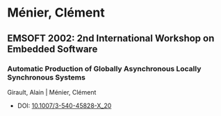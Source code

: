 # Ménier, Clément

## EMSOFT 2002: 2nd International Workshop on Embedded Software

### Automatic Production of Globally Asynchronous Locally Synchronous Systems
Girault, Alain | Ménier, Clément
* DOI: [10.1007/3-540-45828-X_20](https://doi.org/10.1007/3-540-45828-X_20)

